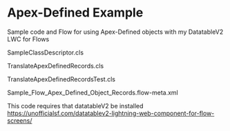 # Apex-Defined Example

Sample code and Flow for using Apex-Defined objects with my DatatableV2 LWC for Flows


SampleClassDescriptor.cls

TranslateApexDefinedRecords.cls

TranslateApexDefinedRecordsTest.cls

Sample_Flow_Apex_Defined_Object_Records.flow-meta.xml


This code requires that datatableV2 be installed
https://unofficialsf.com/datatablev2-lightning-web-component-for-flow-screens/

